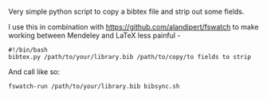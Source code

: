 Very simple python script to copy a bibtex file and strip out some fields.

I use this in combination with https://github.com/alandipert/fswatch to make working between Mendeley and LaTeX less painful -

	#!/bin/bash
	bibtex.py /path/to/your/library.bib /path/to/copy/to fields to strip

And call like so:

	fswatch-run /path/to/your/library.bib bibsync.sh